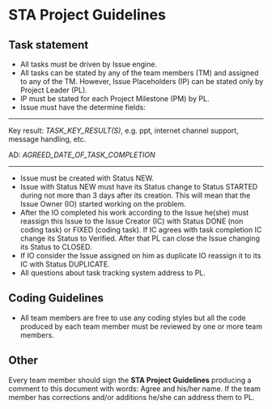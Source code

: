 # STA Project Guidelines #
## Task statement ##
  * All tasks must be driven by Issue engine.
  * All tasks can be stated by any of the team members (TM) and assigned to any of the TM. However, Issue Placeholders (IP) can be stated only by Project Leader (PL).
  * IP must be stated for each Project Milestone (PM) by PL.
  * Issue must have the determine fields:

---

Key result: _TASK\_KEY\_RESULT(S)_, e.g. ppt, internet channel        support, message handling, etc.

AD: _AGREED\_DATE\_OF\_TASK\_COMPLETION_

---

  * Issue must be created with Status NEW.
  * Issue with Status NEW must have its Status change to Status STARTED during not more than 3 days after its creation. This will mean that the Issue Owner (IO) started working on the problem.
  * After the IO completed his work according to the Issue he(she) must reassign this Issue to the Issue Creator (IC) with Status DONE (non coding task) or FIXED (coding task). If IC agrees with task completion IC change its Status to Verified. After that PL can close the Issue changing its Status to CLOSED.
  * If IO consider the Issue assigned on him as duplicate IO reassign it to its IC with Status DUPLICATE.
  * All questions about task tracking system address to PL.
## Coding Guidelines ##
  * All team members are free to use any coding styles but all the code produced by each team member must be reviewed by one or more team members.
## Other ##
Every team member should sign the **STA Project Guidelines** producing a comment to this document with words: Agree and his/her name. If the team member has corrections and/or additions he/she can address them to PL.